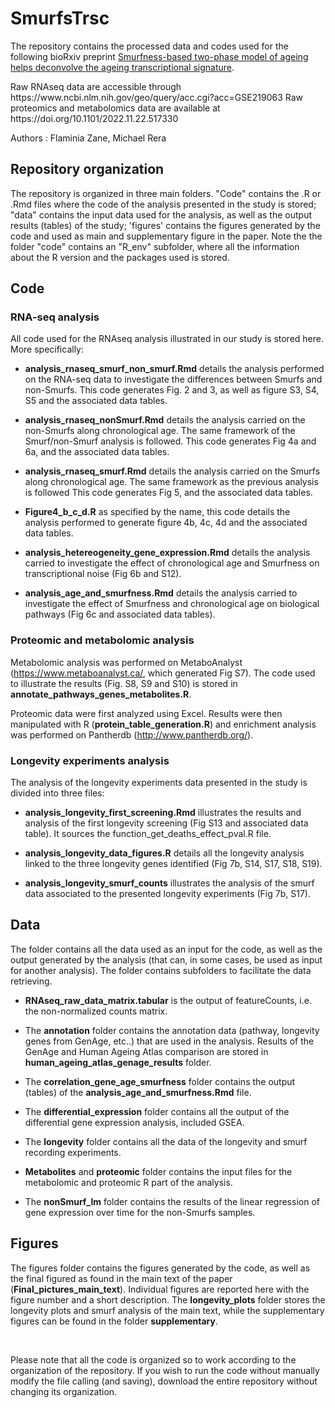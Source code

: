 # SmurfsTrsc

The repository contains the processed data and codes used for the following bioRxiv preprint <a href = "https://doi.org/10.1101/2022.11.22.517330"> Smurfness-based two-phase model of ageing helps deconvolve the ageing transcriptional signature</a>.
<p>
Raw RNAseq data are accessible through https://www.ncbi.nlm.nih.gov/geo/query/acc.cgi?acc=GSE219063
Raw proteomics and metabolomics data are available at https://doi.org/10.1101/2022.11.22.517330
<p> Authors : Flaminia Zane, Michael Rera

## Repository organization

The repository is organized in three main folders. "Code" contains the .R or .Rmd files where the code of the analysis presented in the study is stored; "data" contains the input data used for the analysis, as well as the output results (tables) of the study; 'figures' contains the figures generated by the code and used as main and supplementary figure in the paper. Note the the folder "code" contains an "R_env" subfolder, where all the information about the R version and the packages used is stored. 

## Code 

### RNA-seq analysis

All code used for the RNAseq analysis illustrated in our study is stored here. More specifically:

- **analysis_rnaseq_smurf_non_smurf.Rmd** details the analysis performed on the RNA-seq data to investigate the differences between Smurfs and non-Smurfs. This code generates Fig. 2 and 3, as well as figure S3, S4, S5 and the associated data tables.

- **analysis_rnaseq_nonSmurf.Rmd** details the analysis carried on the non-Smurfs along chronological age. The same framework of the Smurf/non-Smurf analysis is followed. This code generates Fig 4a and 6a, and the associated data tables.

- **analysis_rnaseq_smurf.Rmd** details the analysis carried on the Smurfs along chronological age. The same framework as the previous analysis is followed This code generates Fig 5, and the associated data tables.

- **Figure4_b_c_d.R** as specified by the name, this code details the analysis performed to generate figure 4b, 4c, 4d and the associated data tables.

- **analysis_hetereogeneity_gene_expression.Rmd** details the analysis carried to investigate the effect of chronological age and Smurfness on transcriptional noise (Fig 6b and S12).



- **analysis_age_and_smurfness.Rmd** details the analysis carried to investigate the effect of Smurfness and chronological age on biological pathways (Fig 6c and associated data tables).

### Proteomic and metabolomic analysis

Metabolomic analysis was performed on MetaboAnalyst (https://www.metaboanalyst.ca/, which generated Fig S7). The code used to illustrate the results (Fig. S8, S9 and S10) is stored in **annotate_pathways_genes_metabolites.R**.

Proteomic data were first analyzed using Excel. Results were then manipulated with R (**protein_table_generation.R**) and enrichment analysis was performed on Pantherdb (http://www.pantherdb.org/).


### Longevity experiments analysis
The analysis of the longevity experiments data presented in the study is divided into three files:

- **analysis_longevity_first_screening.Rmd** illustrates the results and analysis of the first longevity screening (Fig S13 and associated data table). It sources the function_get_deaths_effect_pval.R file.

- **analysis_longevity_data_figures.R**  details all the longevity analysis linked to the three longevity genes identified (Fig 7b, S14, S17, S18, S19).

- **analysis_longevity_smurf_counts** illustrates the analysis of the smurf data associated to the presented longevity experiments (Fig 7b, S17).


## Data

The folder contains all the data used as an input for the code, as well as the output generated by the analysis (that can, in some cases, be used as input for another analysis). The folder contains subfolders to facilitate the data retrieving.

- **RNAseq_raw_data_matrix.tabular** is the output of featureCounts, i.e. the non-normalized counts matrix.

- The **annotation** folder contains the annotation data (pathway, longevity genes from GenAge, etc..) that are used in the analysis. Results of the GenAge and Human Ageing Atlas comparison are stored in **human_ageing_atlas_genage_results** folder.

- The **correlation_gene_age_smurfness** folder contains the output (tables) of the **analysis_age_and_smurfness.Rmd** file.

- The **differential_expression** folder contains all the output of the differential gene expression analysis, included GSEA.

- The **longevity** folder contains all the data of the longevity and smurf recording experiments.

- **Metabolites** and **proteomic** folder contains the input files for the metabolomic and proteomic R part of the analysis.

- The **nonSmurf_lm** folder contains the results of the linear regression of gene expression over time for the non-Smurfs samples.



## Figures

The figures folder contains the figures generated by the code, as well as the final figured as found in the main text of the paper (**Final_pictures_main_text**). Individual figures are reported here with the figure number and a short description. The **longevity_plots** folder stores the longevity plots and smurf analysis of the main text, while the supplementary figures can be found in the folder **supplementary**.


<br/>

Please note that all the code is organized so to work according to the organization of the repository. If you wish to run the code without manually modify the file calling (and saving), download the entire repository without changing its organization.



